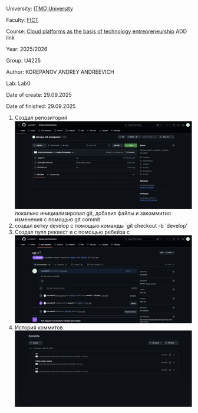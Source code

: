 University: [ITMO University](https://itmo.ru/ru/)

Faculty: [FICT](https://fict.itmo.ru)

Course: [Cloud platforms as the basis of technology entrepreneurship](https://) ADD link

Year: 2025/2026

Group: U4225

Author: KOREPANOV ANDREY ANDREEVICH

Lab: Lab0

Date of create: 29.09.2025

Date of finished: 29.09.2025

1. Создал репозиторий
![alt text](image.png)
локально инициализировал git, добавил файлы и закоммитил изменения с помощью git commit
2. создал ветку develop с помощью команды `git checkout -b 'develop'
3. Создал пулл реквест и с помощью ребейза с
![alt text](image-1.png)
4. История коммитов
![alt text](image-2.png)
